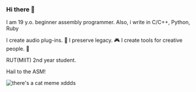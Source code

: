 ### Hi there 👋

I am 19 y.o. beginner assembly programmer.
Also, i write in C/C++, Python, Ruby

I create audio plug-ins. 🎹
I preserve legacy. 🎮
I create tools for creative people. 🎨

RUT(MIIT) 2nd year student.

Hail to the ASM!

![there's a cat meme xddds](cat.png "Entropy Cat")
